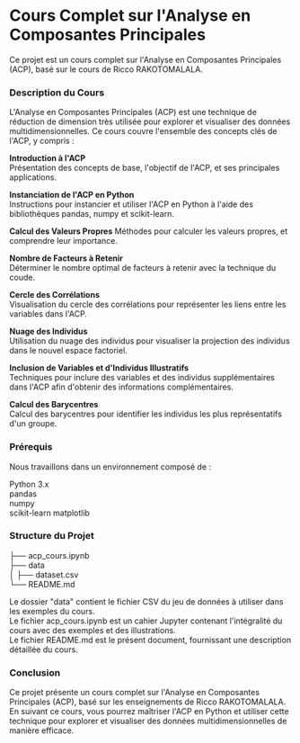 # Cours Complet sur l'Analyse en Composantes Principales

Ce projet est un cours complet sur l'Analyse en Composantes Principales (ACP), basé sur le cours de Ricco RAKOTOMALALA. 

### Description du Cours
L'Analyse en Composantes Principales (ACP) est une technique de réduction de dimension très utilisée pour explorer et visualiser des données multidimensionnelles. Ce cours couvre l'ensemble des concepts clés de l'ACP, y compris :

**Introduction à l'ACP**        
Présentation des concepts de base, l'objectif de l'ACP, et ses principales applications.

**Instanciation de l'ACP en Python**     
Instructions pour instancier et utiliser l'ACP en Python à l'aide des bibliothèques pandas, numpy et scikit-learn.

**Calcul des Valeurs Propres** 
Méthodes pour calculer les valeurs propres, et comprendre leur importance.

**Nombre de Facteurs à Retenir**     
Déterminer le nombre optimal de facteurs à retenir avec la technique du coude.

**Cercle des Corrélations**    
Visualisation du cercle des corrélations pour représenter les liens entre les variables dans l'ACP.

**Nuage des Individus**    
Utilisation du nuage des individus pour visualiser la projection des individus dans le nouvel espace factoriel.

**Inclusion de Variables et d'Individus Illustratifs**    
Techniques pour inclure des variables et des individus supplémentaires dans l'ACP afin d'obtenir des informations complémentaires.

**Calcul des Barycentres**    
Calcul des barycentres pour identifier les individus les plus représentatifs d'un groupe.

### Prérequis
Nous travaillons dans un environnement composé de :   

Python 3.x    
pandas    
numpy     
scikit-learn
matplotlib   

### Structure du Projet

├── acp_cours.ipynb     
├── data    
│   ├── dataset.csv     
└── README.md     

Le dossier "data" contient le fichier CSV du jeu de données à utiliser dans les exemples du cours.     
Le fichier acp_cours.ipynb est un cahier Jupyter contenant l'intégralité du cours avec des exemples et des illustrations.      
Le fichier README.md est le présent document, fournissant une description détaillée du cours.     

### Conclusion
Ce projet présente un cours complet sur l'Analyse en Composantes Principales (ACP), basé sur les enseignements de Ricco RAKOTOMALALA.     
En suivant ce cours, vous pourrez maîtriser l'ACP en Python et utiliser cette technique pour explorer et visualiser des données multidimensionnelles de manière efficace. 
